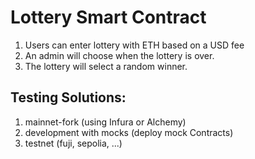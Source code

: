 # Lottery Smart Contract

1. Users can enter lottery with ETH based on a USD fee
2. An admin will choose when the lottery is over.
3. The lottery will select a random winner.

## Testing Solutions:

1. mainnet-fork (using Infura or Alchemy)
2. development with mocks (deploy mock Contracts)
3. testnet (fuji, sepolia, ...)

